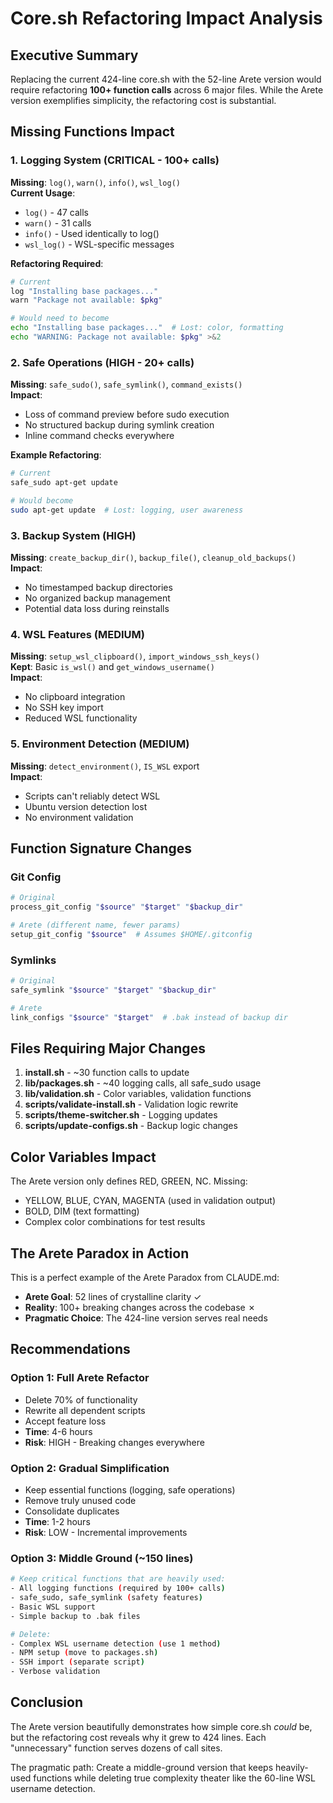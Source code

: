 # Core.sh Refactoring Impact Analysis

## Executive Summary

Replacing the current 424-line core.sh with the 52-line Arete version would require refactoring **100+ function calls** across 6 major files. While the Arete version exemplifies simplicity, the refactoring cost is substantial.

## Missing Functions Impact

### 1. Logging System (CRITICAL - 100+ calls)
**Missing**: `log()`, `warn()`, `info()`, `wsl_log()`  
**Current Usage**: 
- `log()` - 47 calls
- `warn()` - 31 calls  
- `info()` - Used identically to log()
- `wsl_log()` - WSL-specific messages

**Refactoring Required**:
```bash
# Current
log "Installing base packages..."
warn "Package not available: $pkg"

# Would need to become
echo "Installing base packages..."  # Lost: color, formatting
echo "WARNING: Package not available: $pkg" >&2
```

### 2. Safe Operations (HIGH - 20+ calls)
**Missing**: `safe_sudo()`, `safe_symlink()`, `command_exists()`  
**Impact**: 
- Loss of command preview before sudo execution
- No structured backup during symlink creation
- Inline command checks everywhere

**Example Refactoring**:
```bash
# Current
safe_sudo apt-get update

# Would become
sudo apt-get update  # Lost: logging, user awareness
```

### 3. Backup System (HIGH)
**Missing**: `create_backup_dir()`, `backup_file()`, `cleanup_old_backups()`  
**Impact**:
- No timestamped backup directories
- No organized backup management
- Potential data loss during reinstalls

### 4. WSL Features (MEDIUM)
**Missing**: `setup_wsl_clipboard()`, `import_windows_ssh_keys()`  
**Kept**: Basic `is_wsl()` and `get_windows_username()`  
**Impact**: 
- No clipboard integration
- No SSH key import
- Reduced WSL functionality

### 5. Environment Detection (MEDIUM)
**Missing**: `detect_environment()`, `IS_WSL` export  
**Impact**:
- Scripts can't reliably detect WSL
- Ubuntu version detection lost
- No environment validation

## Function Signature Changes

### Git Config
```bash
# Original
process_git_config "$source" "$target" "$backup_dir"

# Arete (different name, fewer params)
setup_git_config "$source"  # Assumes $HOME/.gitconfig
```

### Symlinks
```bash
# Original  
safe_symlink "$source" "$target" "$backup_dir"

# Arete
link_configs "$source" "$target"  # .bak instead of backup dir
```

## Files Requiring Major Changes

1. **install.sh** - ~30 function calls to update
2. **lib/packages.sh** - ~40 logging calls, all safe_sudo usage
3. **lib/validation.sh** - Color variables, validation functions
4. **scripts/validate-install.sh** - Validation logic rewrite
5. **scripts/theme-switcher.sh** - Logging updates
6. **scripts/update-configs.sh** - Backup logic changes

## Color Variables Impact

The Arete version only defines RED, GREEN, NC. Missing:
- YELLOW, BLUE, CYAN, MAGENTA (used in validation output)
- BOLD, DIM (text formatting)
- Complex color combinations for test results

## The Arete Paradox in Action

This is a perfect example of the Arete Paradox from CLAUDE.md:
- **Arete Goal**: 52 lines of crystalline clarity ✓
- **Reality**: 100+ breaking changes across the codebase ✗
- **Pragmatic Choice**: The 424-line version serves real needs

## Recommendations

### Option 1: Full Arete Refactor
- Delete 70% of functionality
- Rewrite all dependent scripts
- Accept feature loss
- **Time**: 4-6 hours
- **Risk**: HIGH - Breaking changes everywhere

### Option 2: Gradual Simplification
- Keep essential functions (logging, safe operations)
- Remove truly unused code
- Consolidate duplicates
- **Time**: 1-2 hours
- **Risk**: LOW - Incremental improvements

### Option 3: Middle Ground (~150 lines)
```bash
# Keep critical functions that are heavily used:
- All logging functions (required by 100+ calls)
- safe_sudo, safe_symlink (safety features)
- Basic WSL support
- Simple backup to .bak files

# Delete:
- Complex WSL username detection (use 1 method)
- NPM setup (move to packages.sh)
- SSH import (separate script)
- Verbose validation
```

## Conclusion

The Arete version beautifully demonstrates how simple core.sh *could* be, but the refactoring cost reveals why it grew to 424 lines. Each "unnecessary" function serves dozens of call sites. 

The pragmatic path: Create a middle-ground version that keeps heavily-used functions while deleting true complexity theater like the 60-line WSL username detection.